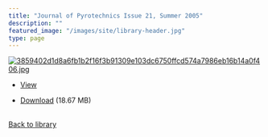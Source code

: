```yaml
---
title: "Journal of Pyrotechnics Issue 21, Summer 2005"
description: ""
featured_image: "/images/site/library-header.jpg"
type: page
---
```


<a href="https://drive.google.com/file/d/1-AVddPK1QIMDuFxksamh93iDp0rsZ2Xo/view" target="_blank">![3859402d1d8a6fb1b2f16f3b91309e103dc6750ffcd574a7986eb16b14a0f406.jpg](/images/library/3859402d1d8a6fb1b2f16f3b91309e103dc6750ffcd574a7986eb16b14a0f406.jpg)</a>
* <a href="https://drive.google.com/file/d/1-AVddPK1QIMDuFxksamh93iDp0rsZ2Xo/view" target="_blank">View</a>

* [Download](https://drive.google.com/uc?export=download&id=1-AVddPK1QIMDuFxksamh93iDp0rsZ2Xo) (18.67 MB)

<br />[Back to library](/library/)
